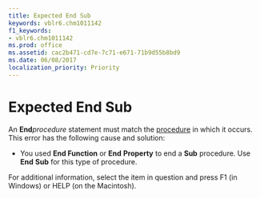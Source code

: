 ```yaml
---
title: Expected End Sub
keywords: vblr6.chm1011142
f1_keywords:
- vblr6.chm1011142
ms.prod: office
ms.assetid: cac2b471-cd7e-7c71-e671-71b9d55b8bd9
ms.date: 06/08/2017
localization_priority: Priority
---
```



# Expected End Sub

An  **End**_procedure_ statement must match the [procedure](../../Glossary/vbe-glossary.md#procedure) in which it occurs. This error has the following cause and solution:



- You used  **End Function** or **End** **Property** to end a **Sub** procedure. Use **End** **Sub** for this type of procedure.
    

For additional information, select the item in question and press F1 (in Windows) or HELP (on the Macintosh).

